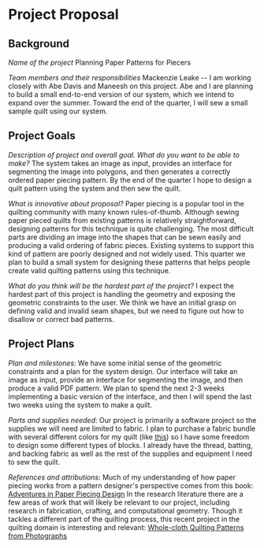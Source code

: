 # Project Proposal
## Background
*Name of the project*
Planning Paper Patterns for Piecers

*Team members and their responsibilities*
Mackenzie Leake -- I am working closely with Abe Davis and Maneesh on this project. Abe and I are planning to build a small end-to-end version of our system, which we intend to expand over the summer. Toward the end of the quarter, I will sew a small sample quilt using our system.

## Project Goals
*Description of project and overall goal. What do you want to be able to make?*
The system takes an image as input, provides an interface for segmenting the image into polygons, and then generates a correctly ordered paper piecing pattern. By the end of the quarter I hope to design a quilt pattern using the system and then sew the quilt.

*What is innovative about proposal?*
Paper piecing is a popular tool in the quilting community with many known rules-of-thumb. Although sewing paper pieced quilts from existing patterns is relatively straightforward, designing patterns for this technique is quite challenging. The most difficult parts are dividing an image into the shapes that can be sewn easily and producing a valid ordering of fabric pieces. Existing systems to support this kind of pattern are poorly designed and not widely used. This quarter we plan to build a small system for designing these patterns that helps people create valid quilting patterns using this technique.

*What do you think will be the hardest part of the project?* 
I expect the hardest part of this project is handling the geometry and exposing the geometric constraints to the user. We think we have an initial grasp on defining valid and invalid seam shapes, but we need to figure out how to disallow or correct bad patterns.

## Project Plans
*Plan and milestones*: 
We have some initial sense of the geometric constraints and a plan for the system design. Our interface will take an image as input, provide an interface for segmenting the image, and then produce a valid PDF pattern. We plan to spend the next 2-3 weeks implementing a basic version of the interface, and then I will spend the last two weeks using the system to make a quilt.

*Parts and supplies needed*: 
Our project is primarily a software project so the supplies we will need are limited to fabric. I plan to purchase a fabric bundle with several different colors for my quilt (like [this](https://www.amazon.com/Robert-Kaufman-Cotton-Colors-Quarter/dp/B07DCZ4PX6 "this")) so I have some freedom to design some different types of blocks. I already have the thread, batting, and backing fabric as well as the rest of the supplies and equipment I need to sew the quilt.

*References and attributions*: 
Much of my understanding of how paper piecing works from a pattern designer's perspective comes from this book: [Adventures in Paper Piecing Design](https://www.amazon.com/Adventures-Paper-Piecing-Design-Step/dp/1617455571 "Adventures in Paper Piecing Design")
In the research literature there are a few areas of work that will likely be relevant to our project, including research in fabrication, crafting, and computational geometry. Though it tackles a different part of the quilting process, this recent project in the quilting domain is interesting and relevant: [Whole-cloth Quilting Patterns from Photographs](https://textiles-lab.github.io/publications/2017-autoquilt/ "Whole-cloth Quilting Patterns from Photographs")